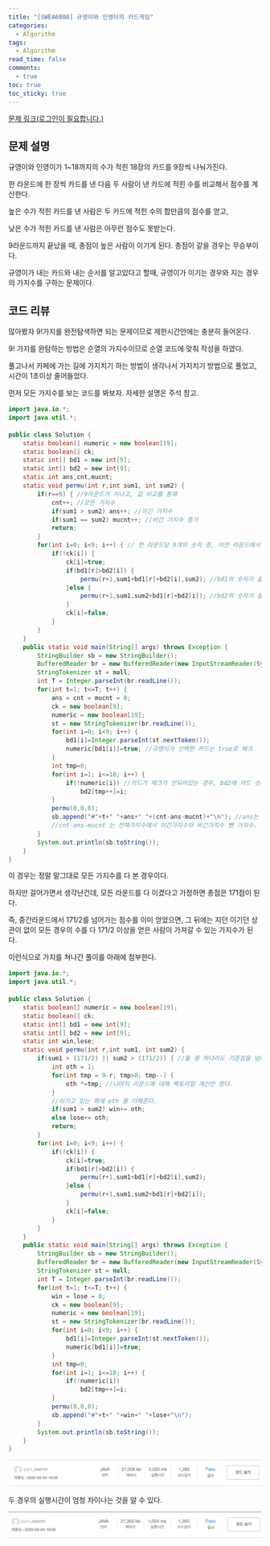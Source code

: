 ```yaml
---
title: "[SWEA6808] 규영이와 인영이의 카드게임"
categories:
  - Algorithm
tags:
  - Algorithm
read_time: false
comments:
  - true
toc: true
toc_sticky: true
---
```

[문제 링크(로그인이 필요합니다.)](https://swexpertacademy.com/main/code/problem/problemDetail.do?contestProbId=AWgv9va6HnkDFAW0&categoryId=AWgv9va6HnkDFAW0&categoryType=CODE)

## 문제 설명
규영이와 인영이가 1~18까지의 수가 적힌 18장의 카드를 9장씩 나눠가진다.

한 라운드에 한 장씩 카드를 낸 다음 두 사람이 낸 카드에 적힌 수를 비교해서 점수를 계산한다.

높은 수가 적힌 카드를 낸 사람은 두 카드에 적힌 수의 합만큼의 점수를 얻고,

낮은 수가 적힌 카드를 낸 사람은 아무런 점수도 못받는다.

9라운드까지 끝났을 때, 총점이 높은 사람이 이기게 된다. 총점이 같을 경우는 무승부이다.

규영이가 내는 카드와 내는 순서를 알고있다고 할때, 규영이가 이기는 경우와 지는 경우의 가지수를 구하는 문제이다.

## 코드 리뷰
많아봤자 9!가지를 완전탐색하면 되는 문제이므로 제한시간안에는 충분히 들어온다.

9! 가지를 완탐하는 방법은 순열의 가지수이므로 순열 코드에 맞춰 작성을 하였다.

풀고나서 카페에 가는 길에 가지치기 하는 방법이 생각나서 가지치기 방법으로 풀었고, 시간이 1초이상 줄어들었다.

먼저 모든 가지수를 보는 코드를 봐보자. 자세한 설명은 주석 참고.

```java
import java.io.*;
import java.util.*;

public class Solution {
	static boolean[] numeric = new boolean[19];
	static boolean[] ck;
	static int[] bd1 = new int[9];
	static int[] bd2 = new int[9];
	static int ans,cnt,mucnt;
	static void permu(int r,int sum1, int sum2) {
		if(r==9) { //9라운드가 지나고, 값 비교를 통해 
			cnt++; //모든 가지수 
			if(sum1 > sum2) ans++; //이긴 가지수
			if(sum1 == sum2) mucnt++; //비긴 가지수 증가
			return;
		}
		for(int i=0; i<9; i++) { // 한 라운드당 9개의 숫자 중, 이전 라운드에서 선택이 안된 숫자를 선택.
			if(!ck[i]) {
				ck[i]=true;
				if(bd1[r]>bd2[i]) {
					permu(r+1,sum1+bd1[r]+bd2[i],sum2); //bd1의 숫자가 클 경우, sum1에 값을 더해준다.
				}else {
					permu(r+1,sum1,sum2+bd1[r]+bd2[i]); //bd2의 숫자가 클 경우, sum2에 값을 더해준다.
				}
				ck[i]=false;
			}
		}
	}
	public static void main(String[] args) throws Exception {
		StringBuilder sb = new StringBuilder();
		BufferedReader br = new BufferedReader(new InputStreamReader(System.in));
		StringTokenizer st = null;
		int T = Integer.parseInt(br.readLine());
		for(int t=1; t<=T; t++) {
			ans = cnt = mucnt = 0;
			ck = new boolean[9];
			numeric = new boolean[19];
			st = new StringTokenizer(br.readLine());
			for(int i=0; i<9; i++) {
				bd1[i]=Integer.parseInt(st.nextToken());
				numeric[bd1[i]]=true; //규영이가 선택한 카드는 true로 체크
			}
			int tmp=0;
			for(int i=1; i<=18; i++) {
				if(!numeric[i]) //카드가 체크가 안되어있는 경우, bd2에 카드 숫자 넣는다.
					bd2[tmp++]=i;
			}
			permu(0,0,0);
			sb.append("#"+t+" "+ans+" "+(cnt-ans-mucnt)+"\n"); //ans는 이긴가지수,
            //cnt-ans-mucnt 는 전체가지수에서 이긴가지수와 비긴가지수 뺀 가지수.
		}
		System.out.println(sb.toString());
	}	
}
```

이 경우는 정말 말그대로 모든 가지수를 다 본 경우이다.

하지만 걸어가면서 생각난건데, 모든 라운드를 다 이겼다고 가정하면 총점은 171점이 된다. 

즉, 중간라운드에서 171/2를 넘어가는 점수를 이미 얻었으면, 그 뒤에는 지던 이기던 상관이 없이 모든 경우의 수를 다 171/2 이상을 얻은 사람이 가져갈 수 있는 가지수가 된다.

이런식으로 가지를 쳐나간 풀이를 아래에 첨부한다.

```java
import java.io.*;
import java.util.*;

public class Solution {
	static boolean[] numeric = new boolean[19];
	static boolean[] ck;
	static int[] bd1 = new int[9];
	static int[] bd2 = new int[9];
	static int win,lose;
	static void permu(int r,int sum1, int sum2) {
		if(sum1 > (171/2) || sum2 > (171/2)) { //둘 중 하나라도 기준점을 넘어가면,
			int oth = 1;
			for(int tmp = 9-r; tmp>0; tmp--) {
				oth *=tmp; //나머지 라운드에 대해 팩토리얼 계산만 한다.
			}
            //이기고 있는 쪽에 oth 를 더해준다.
			if(sum1 > sum2) win+= oth; 
			else lose+= oth;
			return;
		}
		for(int i=0; i<9; i++) {
			if(!ck[i]) {
				ck[i]=true;
				if(bd1[r]>bd2[i]) {
					permu(r+1,sum1+bd1[r]+bd2[i],sum2);
				}else {
					permu(r+1,sum1,sum2+bd1[r]+bd2[i]);
				}
				ck[i]=false;
			}
		}
	}
	public static void main(String[] args) throws Exception {
		StringBuilder sb = new StringBuilder();
		BufferedReader br = new BufferedReader(new InputStreamReader(System.in));
		StringTokenizer st = null;
		int T = Integer.parseInt(br.readLine());
		for(int t=1; t<=T; t++) {
			win = lose = 0;
			ck = new boolean[9];
			numeric = new boolean[19];
			st = new StringTokenizer(br.readLine());
			for(int i=0; i<9; i++) {
				bd1[i]=Integer.parseInt(st.nextToken());
				numeric[bd1[i]]=true;
			}
			int tmp=0;
			for(int i=1; i<=18; i++) {
				if(!numeric[i])
					bd2[tmp++]=i;
			}
			permu(0,0,0);
			sb.append("#"+t+" "+win+" "+lose+"\n");
		}
		System.out.println(sb.toString());
	}	
}
```

![](/assets/img/Algorithm/20200204_1.png)


두 경우의 실행시간이 엄청 차이나는 것을 알 수 있다.


![](/assets/img/Algorithm/20200204_2.png)

